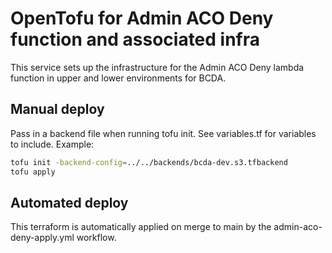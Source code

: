 # OpenTofu for Admin ACO Deny function and associated infra

This service sets up the infrastructure for the Admin ACO Deny lambda function in upper and lower environments for BCDA.

## Manual deploy

Pass in a backend file when running tofu init. See variables.tf for variables to include. Example:

```bash
tofu init -backend-config=../../backends/bcda-dev.s3.tfbackend
tofu apply
```

## Automated deploy

This terraform is automatically applied on merge to main by the admin-aco-deny-apply.yml workflow.
